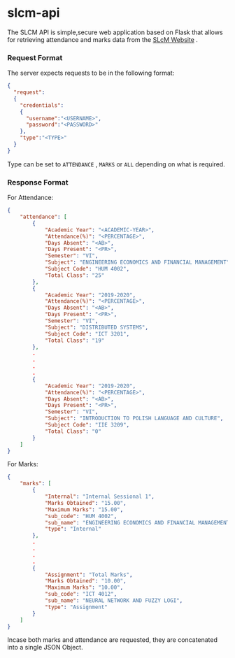 # slcm-api
The SLCM API is simple,secure web application based on Flask that allows for retrieving attendance and marks data from the [SLcM Website](https://slcm.manipal.edu) .

### Request Format 
The server expects requests to be in the following format: 

``` JSON
{
  "request":
  {
    "credentials":
    {
      "username":"<USERNAME>",
      "password":"<PASSWORD>"
    },
    "type":"<TYPE>"
  }
}
```
Type can be set to ```ATTENDANCE``` , ```MARKS``` or ```ALL``` depending on what is required.

### Response Format

For Attendance: 
``` JSON
{
    "attendance": [
        {
            "Academic Year": "<ACADEMIC-YEAR>",
            "Attendance(%)": "<PERCENTAGE>",
            "Days Absent": "<AB>",
            "Days Present": "<PR>",
            "Semester": "VI",
            "Subject": "ENGINEERING ECONOMICS AND FINANCIAL MANAGEMENT",
            "Subject Code": "HUM 4002",
            "Total Class": "25"
        },
        {
            "Academic Year": "2019-2020",
            "Attendance(%)": "<PERCENTAGE>",
            "Days Absent": "<AB>",
            "Days Present": "<PR>",
            "Semester": "VI",
            "Subject": "DISTRIBUTED SYSTEMS",
            "Subject Code": "ICT 3201",
            "Total Class": "19"
        },
        .
        .
        .
        .
        {
            "Academic Year": "2019-2020",
            "Attendance(%)": "<PERCENTAGE>",
            "Days Absent": "<AB>",
            "Days Present": "<PR>",
            "Semester": "VI",
            "Subject": "INTRODUCTION TO POLISH LANGUAGE AND CULTURE",
            "Subject Code": "IIE 3209",
            "Total Class": "0"
        }
    ]
}
```
For Marks:
``` JSON
{
    "marks": [
        {
            "Internal": "Internal Sessional 1",
            "Marks Obtained": "15.00",
            "Maximum Marks": "15.00",
            "sub_code": "HUM 4002",
            "sub_name": "ENGINEERING ECONOMICS AND FINANCIAL MANAGEMENT",
            "type": "Internal"
        },
        .
        .
        .
        .
        {
            "Assignment": "Total Marks",
            "Marks Obtained": "10.00",
            "Maximum Marks": "10.00",
            "sub_code": "ICT 4012",
            "sub_name": "NEURAL NETWORK AND FUZZY LOGI",
            "type": "Assignment"
        }
    ]
}
```

Incase both marks and attendance are requested, they are concatenated into a single JSON Object.
